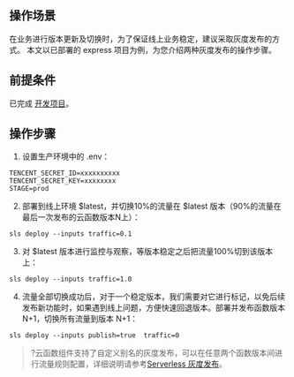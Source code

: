 ## 操作场景
在业务进行版本更新及切换时，为了保证线上业务稳定，建议采取灰度发布的方式。  本文以已部署的 express 项目为例，为您介绍两种灰度发布的操作步骤。

## 前提条件

已完成 [开发项目](https://cloud.tencent.com/document/product/1154/47288)。

## 操作步骤

1. 设置生产环境中的 .env：
```
TENCENT_SECRET_ID=xxxxxxxxxx
TENCENT_SECRET_KEY=xxxxxxxx
STAGE=prod
```
2. 部署到线上环境 $latest，并切换10%的流量在 $latest 版本（90%的流量在最后一次发布的云函数版本N上）：
```
sls deploy --inputs traffic=0.1 
```
3. 对 $latest 版本进行监控与观察，等版本稳定之后把流量100%切到该版本上：
```
sls deploy --inputs traffic=1.0
```
4. 流量全部切换成功后，对于一个稳定版本，我们需要对它进行标记，以免后续发布新功能时，如果遇到线上问题，方便快速回退版本。部署并发布函数版本 N+1，切换所有流量到版本 N+1：
```plaintext
sls deploy --inputs publish=true  traffic=0
```

>?云函数组件支持了自定义别名的灰度发布，可以在任意两个函数版本间进行流量规则配置，详细说明请参考[Serverless 灰度发布](https://cloud.tencent.com/document/product/1154/46330)。


